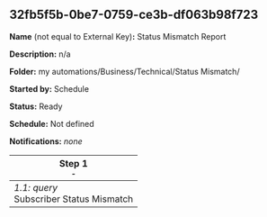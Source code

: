 ## 32fb5f5b-0be7-0759-ce3b-df063b98f723

**Name** (not equal to External Key)**:** Status Mismatch Report

**Description:** n/a

**Folder:** my automations/Business/Technical/Status Mismatch/

**Started by:** Schedule

**Status:** Ready

**Schedule:** Not defined

**Notifications:** _none_


| Step 1<br>_<small>-</small>_ |
| --- |
| _1.1: query_<br>Subscriber Status Mismatch |
